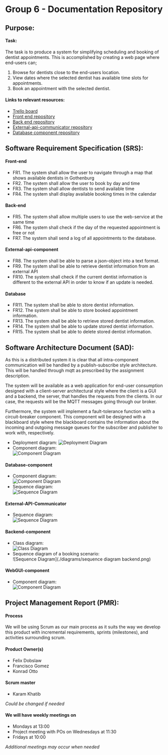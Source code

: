 # Group 6 - Documentation Repository 

## Purpose:
#### Task:

The task is to produce a system for simplifying scheduling and booking of dentist appointments.
This is accomplished by creating a web page where end-users can; 
1. Browse for dentists close to the end-users location.
2. View dates where the selected dentist has available time slots for appointments.
3. Book an appointment with the selected dentist.

#### Links to relevant resources:

* [Trello board](https://trello.com/b/Lbiy2ndE/dit-355-2020-team-6)
* [Front end repository](https://git.chalmers.se/courses/dit355/2020/group-6/web-frontend)
* [Back end repository](https://git.chalmers.se/courses/dit355/2020/group-6/web-backend)
* [External-api-communicator repository](https://git.chalmers.se/courses/dit355/2020/group-6/json-parser)
* [Database component repository](https://git.chalmers.se/courses/dit355/2020/group-6/database-component)

## Software Requirement Specification (SRS):
#### Front-end
* FR1. The system shall allow the user to navigate through a map that shows available dentists in Gothenburg
* FR2. The system shall allow the user to book by day and time
* FR3. The system shall allow dentists to send available time
* FR4. The system shall display available booking times in the calendar

#### Back-end
* FR5. The system shall allow multiple users to use the web-service at the same time
* FR6. The system shall check if the day of the requested appointment is free or not
* FR7. The system shall send a log of all appointments to the database.

#### External-api-component
* FR8. The system shall be able to parse a json-object into a text format.
* FR9. The system shall be able to retrieve dentist information from an external API
* FR10. The system shall check if the current dentist information is different to the external API in order to know if an update is needed.

#### Database
* FR11. The system shall be able to store dentist information.
* FR12. The system shall be able to store booked appointment information.
* FR13. The system shall be able to retrieve stored dentist information.
* FR14. The system shall be able to update stored dentist information.
* FR15. The system shall be able to delete stored dentist information.


## Software Architecture Document (SAD):
As this is a distributed system it is clear that all intra-component communication will be handled by a publish-subscribe style architecture. This will be handled through mqtt as prescribed by the assignment description.

The system will be available as a web application for end-user consumption designed with a client-server architectural style where the client is a GUI and a backend, the server, that handles the requests from the clients. In our case, the requests will be the MQTT messages going through our broker.

Furthermore, the system will implement a fault-tolerance function with a circuit-breaker component. This component will be designed with a blackboard style where the blackboard contains the information about the incoming and outgoing message queues for the subscriber and publisher to work with, respectively.

* Deployment diagram: ![Deployment Diagram](./diagrams/deployment.png)
* Component diagram: <br>![Component Diagram](./diagrams/component.png)

#### Database-component

* Component diagram: <br>![Component Diagram](./diagrams/database-component-diagram.png)
* Sequence diagram: <br>![Sequence Diagram](./diagrams/database-sequence.png)
#### External-API-Communicator

* Sequence diagram: <br> ![Sequence Diagram](./diagrams/sequence_diagram_eac.png)

#### Backend-component
* Class diagram: <br> ![Class Diagram](./diagrams/class-backend.png)
* Sequence diagram of a booking scenario: <br> ![Sequence Diagram](./diagrams/sequence diagram backend.png)

#### WebGUI-component
* Component diagram: <br> ![Component Diagram](./diagrams/component_webgui.png)

## Project Management Report (PMR):
#### Process
We will be using Scrum as our main process as it suits the way we develop this product with incremental requirements, sprints (milestones), and activities surrounding scrum.

#### Product Owner(s) 
* Felix Dobslaw
* Francisco Gomez
* Konrad Otto

#### Scrum master
* Karam Khatib

*Could be changed if needed*

#### We will have weekly meetings on
* Mondays at 13:00
* Project meeting with POs on Wednesdays at 11:30
* Fridays at 10:00

*Additional meetings may occur when needed*


